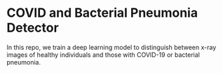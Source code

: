 # COVID and Bacterial Pneumonia Detector

In this repo, we train a deep learning model to distinguish between x-ray images of healthy individuals and those with COVID-19 or bacterial pneumonia.
